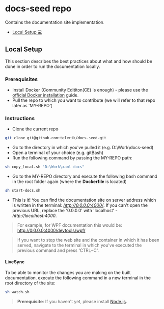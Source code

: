 # docs-seed repo
Contains the documentation site implementation.

- [Local Setup :computer:](#local-setup)

## Local Setup
This section describes the best practices about what and how should be done in order to run the documentation locally.

### Prerequisites
- Install Docker (Community Edititon(CE) is enough) - please use the [official Docker installation](https://docs.docker.com/install/) guide.
- Pull the repo to which you want to contribute (we will refer to that repo later as 'MY-REPO')

### Instructions
- Clone the current repo 
```bash
git clone git@github.com:telerik/docs-seed.git
```

- Go to the directory in which you've pulled it (e.g. D:\Work\docs-seed)
- Open a terminal of your choice (e.g. gitBash)
- Run the following command by passing the MY-REPO path:
```bash
sh copy_local.sh "D:\Work\xaml-docs"
```

- Go to the MY-REPO directory and execute the following bash command in the root folder again (where the **Dockerfile** is located)
```bash
sh start-docs.sh
```

- This is it! You can find the documentation site on server address which is written in the terminal: *http://0.0.0.0:4000/*. If you can't open the previous URL, replace the '0.0.0.0' with 'localhost' - *http://localhost:4000*. 
> For example, for WPF documentation this would be: http://0.0.0.0:4000/devtools/wpf/

> If you want to stop the web site and the container in which it has been served, navigate to the terminal in which you've executed the previous command and press 'CTRL+C'.

#### LiveSync
To be able to monitor the changes you are making on the built documentation, execute the following command in a new terminal in the root directory of the site:
```bash
sh watch.sh
```

> **Prerequisite**: If you haven't yet, please install [Node.js](https://nodejs.org/en/).
